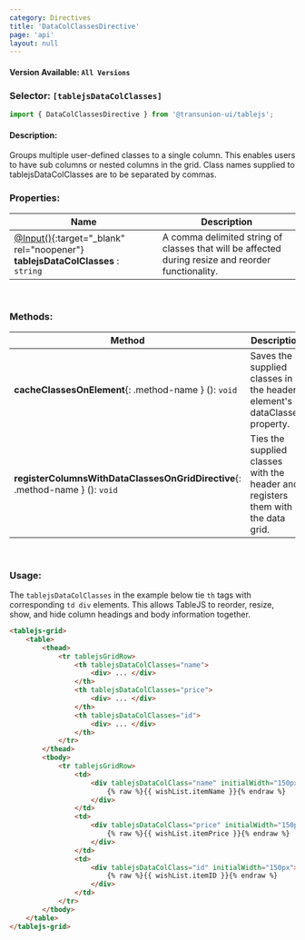```yaml
---
category: Directives
title: 'DataColClassesDirective'
page: 'api'
layout: null
---
```


#### Version Available: `All Versions`

### Selector: `[tablejsDataColClasses]`
```typescript
import { DataColClassesDirective } from '@transunion-ui/tablejs';
```

#### Description:

Groups multiple user-defined classes to a single column. This enables users to have sub columns or nested columns in the grid.  Class names supplied to tablejsDataColClasses are to be separated by commas.

### Properties:

| Name          | Description   |
| ------------- | ------------- |
| [@Input()](https://angular.io/api/core/Input){:target="_blank" rel="noopener"} **tablejsDataColClasses** : <br/>`string` | A comma delimited string of classes that will be affected during resize and reorder functionality. |

<br/>

### Methods:

| Method        | Description | 
| ------------- | ----------- |
| **cacheClassesOnElement**{: .method-name } (): `void` | Saves the supplied classes in the header element's dataClasses property. |
| **registerColumnsWithDataClassesOnGridDirective**{: .method-name } (): `void` | Ties the supplied classes with the header and registers them with the data grid. |

<br/>

### Usage:

The `tablejsDataColClasses` in the example below tie `th` tags with corresponding `td div` elements. This allows TableJS to reorder, resize, show, and hide column headings and body information together.

```html
<tablejs-grid>
    <table>
        <thead>
            <tr tablejsGridRow>
                <th tablejsDataColClasses="name">
                    <div> ... </div>
                </th>
                <th tablejsDataColClasses="price">
                    <div> ... </div>
                </th>
                <th tablejsDataColClasses="id">
                    <div> ... </div>
                </th>
            </tr>
        </thead>
        <tbody>
            <tr tablejsGridRow>
                <td>
                    <div tablejsDataColClass="name" initialWidth="150px"> 
                        {% raw %}{{ wishList.itemName }}{% endraw %} 
                    </div>
                </td>
                <td>
                    <div tablejsDataColClass="price" initialWidth="150px"> 
                        {% raw %}{{ wishList.itemPrice }}{% endraw %}
                    </div>
                </td>
                <td>
                    <div tablejsDataColClass="id" initialWidth="150px"> 
                        {% raw %}{{ wishList.itemID }}{% endraw %} 
                    </div>
                </td>
            </tr>
        </tbody>
    </table>
</tablejs-grid>
```

